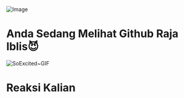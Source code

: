 ![Image](https://i.pinimg.com/originals/12/9a/22/129a225b3f3d0659428d6d7d53fc21ac.gif)
# Anda Sedang Melihat Github Raja Iblis😈
![SoExcited~GIF](https://github.com/user-attachments/assets/60fbf98c-16ba-41d3-ba05-d14a6ce66c71)
# Reaksi Kalian
